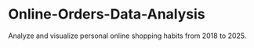 # Online-Orders-Data-Analysis
Analyze and visualize personal online shopping habits from 2018 to 2025.
